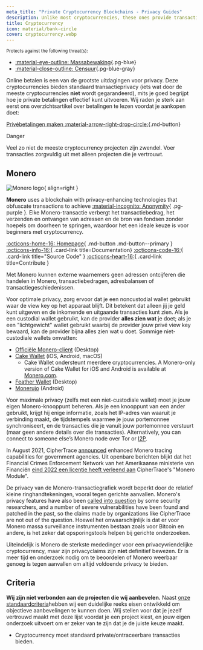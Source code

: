 ```yaml
---
meta_title: "Private Cryptocurrency Blockchains - Privacy Guides"
description: Unlike most cryptocurrencies, these ones provide transaction privacy by default. Monero is our top choice for obfuscating transaction information.
title: Cryptocurrency
icon: material/bank-circle
cover: cryptocurrency.webp
---
```


<small>Protects against the following threat(s):</small>

- [:material-eye-outline: Massabewaking](basics/common-threats.md#mass-surveillance-programs ""){.pg-blue}
- [:material-close-outline: Censuur](basics/common-threats.md#avoiding-censorship ""){.pg-blue-gray}

Online betalen is een van de grootste uitdagingen voor privacy. Deze cryptocurrencies bieden standaard transactieprivacy (iets wat door de meeste cryptocurrencies **niet** wordt gegarandeerd), mits je goed begrijpt hoe je private betalingen effectief kunt uitvoeren. Wij raden je sterk aan eerst ons overzichtsartikel over betalingen te lezen voordat je aankopen doet:

[Privébetalingen maken :material-arrow-right-drop-circle:](advanced/payments.md ""){.md-button}

<div class="admonition danger" markdown>
<p class="admonition-title">Danger</p>

Veel zo niet de meeste cryptocurrency projecten zijn zwendel. Voer transacties zorgvuldig uit met alleen projecten die je vertrouwt.

</div>

## Monero

<div class="admonition recommendation" markdown>

![Monero logo](assets/img/cryptocurrency/monero.svg){ align=right }

**Monero** uses a blockchain with privacy-enhancing technologies that obfuscate transactions to achieve [:material-incognito: Anonymity](basics/common-threats.md#anonymity-vs-privacy){ .pg-purple }. Elke Monero-transactie verbergt het transactiebedrag, het verzenden en ontvangen van adressen en de bron van fondsen zonder hoepels om doorheen te springen, waardoor het een ideale keuze is voor beginners met cryptocurrency.

[:octicons-home-16: Homepage](https://getmonero.org){ .md-button .md-button--primary }
[:octicons-info-16:](https://getmonero.org/resources/user-guides){ .card-link title=Documentation}
[:octicons-code-16:](https://github.com/monero-project/monero){ .card-link title="Source Code" }
[:octicons-heart-16:](https://getmonero.org/get-started/contributing){ .card-link title=Contribute }

</details>

</div>

Met Monero kunnen externe waarnemers geen adressen ontcijferen die handelen in Monero, transactiebedragen, adresbalansen of transactiegeschiedenissen.

Voor optimale privacy, zorg ervoor dat je een noncustodial wallet gebruikt waar de view key op het apparaat blijft. Dit betekent dat alleen jij je geld kunt uitgeven en de inkomende en uitgaande transacties kunt zien. Als je een custodial wallet gebruikt, kan de provider **alles zien wat** je doet; als je een "lichtgewicht" wallet gebruikt waarbij de provider jouw privé view key bewaard, kan de provider bijna alles zien wat u doet. Sommige niet-custodiale wallets omvatten:

- [Officiële Monero-client](https://getmonero.org/downloads) (Desktop)
- [Cake Wallet](https://cakewallet.com) (iOS, Android, macOS)
    - Cake Wallet ondersteunt meerdere cryptocurrencies. A Monero-only version of Cake Wallet for iOS and Android is available at [Monero.com](https://monero.com).
- [Feather Wallet](https://featherwallet.org) (Desktop)
- [Monerujo](https://monerujo.io) (Android)

Voor maximale privacy (zelfs met een niet-custodiale wallet) moet je jouw eigen Monero-knooppunt beheren. Als je een knooppunt van een ander gebruikt, krijgt hij enige informatie, zoals het IP-adres van waaruit je verbinding maakt, de tijdstempels waarmee je jouw portemonnee synchroniseert, en de transacties die je vanuit jouw portemonnee verstuurt (maar geen andere details over die transacties). Alternatively, you can connect to someone else’s Monero node over Tor or [I2P](alternative-networks.md#i2p-the-invisible-internet-project).

In August 2021, CipherTrace [announced](https://web.archive.org/web/20240223224846/https://ciphertrace.com/enhanced-monero-tracing) enhanced Monero tracing capabilities for government agencies. Uit openbare berichten blijkt dat het Financial Crimes Enforcement Network van het Amerikaanse ministerie van Financiën [eind 2022 een licentie heeft verleend aan](https://sam.gov/opp/d12cbe9afbb94ca68006d0f006d355ac/view) CipherTrace's "Monero Module".

De privacy van de Monero-transactiegrafiek wordt beperkt door de relatief kleine ringhandtekeningen, vooral tegen gerichte aanvallen. Monero's privacy features have also been [called into question](https://web.archive.org/web/20180331203053/https://wired.com/story/monero-privacy) by some security researchers, and a number of severe vulnerabilities have been found and patched in the past, so the claims made by organizations like CipherTrace are not out of the question. Hoewel het onwaarschijnlijk is dat er voor Monero massa surveillance instrumenten bestaan zoals voor Bitcoin en andere, is het zeker dat opsporingstools helpen bij gerichte onderzoeken.

Uiteindelijk is Monero de sterkste mededinger voor een privacyvriendelijke cryptocurrency, maar zijn privacyclaims zijn **niet** definitief bewezen. Er is meer tijd en onderzoek nodig om te beoordelen of Monero weerbaar genoeg is tegen aanvallen om altijd voldoende privacy te bieden.

## Criteria

**Wij zijn niet verbonden aan de projecten die wij aanbevelen.** Naast [onze standaardcriteria](about/criteria.md)hebben wij een duidelijke reeks eisen ontwikkeld om objectieve aanbevelingen te kunnen doen. Wij stellen voor dat je jezelf vertrouwd maakt met deze lijst voordat je een project kiest, en jouw eigen onderzoek uitvoert om er zeker van te zijn dat je de juiste keuze maakt.

- Cryptocurrency moet standaard private/ontraceerbare transacties bieden.
